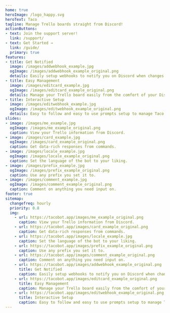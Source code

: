 ```yaml
---
home: true
heroImage: /logo_happy.svg
heroText: Taco
tagline: Manage Trello boards straight from Discord!
actionButtons:
- text: Join the support server!
  link: /support/
- text: Get Started →
  link: /guide/
  primary: true
features:
- title: Get Notified
  image: /images/addwebhook_example.jpg
  ogImage: /images/addwebhook_example_original.png
  details: Easily setup webhooks to notify you on Discord when changes are made to your trello board.
- title: Easy Management
  image: /images/editcard_example.jpg
  ogImage: /images/editcard_example_original.png
  details: Manage your Trello board easily from the comfort of your Discord server.
- title: Interactive Setup
  image: /images/editwebhook_example.jpg
  ogImage: /images/editwebhook_example_original.png
  details: Easy to follow and easy to use prompts setup to manage Taco in your Discord server.
slides:
- image: /images/me_example.jpg
  ogImage: /images/me_example_original.png
  caption: View your Trello information from Discord.
- image: /images/card_example.jpg
  ogImage: /images/card_example_original.png
  caption: Get data-rich responses from commands.
- image: /images/locale_example.jpg
  ogImage: /images/locale_example_original.png
  caption: Set the language of the bot to your liking.
- image: /images/prefix_example.jpg
  ogImage: /images/prefix_example_original.png
  caption: Use any prefix you set it to.
- image: /images/comment_example.jpg
  ogImage: /images/comment_example_original.png
  caption: Comment on anything you need input on.
footer: true
sitemap:
  changefreq: hourly
  priority: 0.8
  img:
    - url: https://tacobot.app/images/me_example_original.png
      caption: View your Trello information from Discord.
    - url: https://tacobot.app/images/card_example_original.png
      caption: Get data-rich responses from commands.
    - url: https://tacobot.app/images/locale_example.jpg
      caption: Set the language of the bot to your liking.
    - url: https://tacobot.app/images/prefix_example_original.png
      caption: Use any prefix you set it to.
    - url: https://tacobot.app/images/comment_example_original.png
      caption: Comment on anything you need input on.
    - url: https://tacobot.app/images/addwebhook_example_original.png
      title: Get Notified
      caption: Easily setup webhooks to notify you on Discord when changes are made to your trello board.
    - url: https://tacobot.app/images/editcard_example_original.png
      title: Easy Management
      caption: Manage your Trello board easily from the comfort of your Discord server.
    - url: https://tacobot.app/images/editwebhook_example_original.png
      title: Interactive Setup
      caption: Easy to follow and easy to use prompts setup to manage Taco in your Discord server.
---
```

